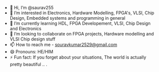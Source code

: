 - 👋 Hi, I’m @saurav255 
- 👀 I’m interested in Electronics, Hardware Modelling, FPGA's, VLSI, Chip Design, Embedded systems and programming in general
- 🌱 I’m currently learning HDL, FPGA Developement, VLSI, Chip Design and Electronics 
- 💞️ I’m looking to collaborate on FPGA projects, Hardware modelling and VLSI Chip design stuff 
- 📫 How to reach me - souravkumar2529@gmail.com
- 😄 Pronouns: HE/HIM
- ⚡ Fun fact: If you forget about your situations, The world is actually pretty beautiful .. . 

<!---
saurav255/saurav255 is a ✨ special ✨ repository because its `README.md` (this file) appears on your GitHub profile.
You can click the Preview link to take a look at your changes.
--->

